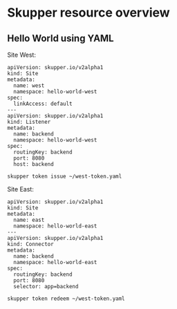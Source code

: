 # Skupper resource overview

## Hello World using YAML

Site West:

~~~
apiVersion: skupper.io/v2alpha1
kind: Site
metadata:
  name: west
  namespace: hello-world-west
spec:
  linkAccess: default
---
apiVersion: skupper.io/v2alpha1
kind: Listener
metadata:
  name: backend
  namespace: hello-world-west
spec:
  routingKey: backend
  port: 8080
  host: backend
~~~

~~~
skupper token issue ~/west-token.yaml
~~~

Site East:

~~~
apiVersion: skupper.io/v2alpha1
kind: Site
metadata:
  name: east
  namespace: hello-world-east
---
apiVersion: skupper.io/v2alpha1
kind: Connector
metadata:
  name: backend
  namespace: hello-world-east
spec:
  routingKey: backend
  port: 8080
  selector: app=backend
~~~

~~~
skupper token redeem ~/west-token.yaml
~~~

